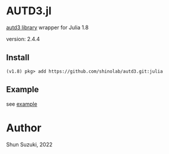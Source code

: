 # AUTD3.jl

[autd3 library](https://github.com/shinolab/autd3) wrapper for Julia 1.8

version: 2.4.4

## Install

```
(v1.8) pkg> add https://github.com/shinolab/autd3.git:julia
```

## Example

see [example](./example)

# Author

Shun Suzuki, 2022
